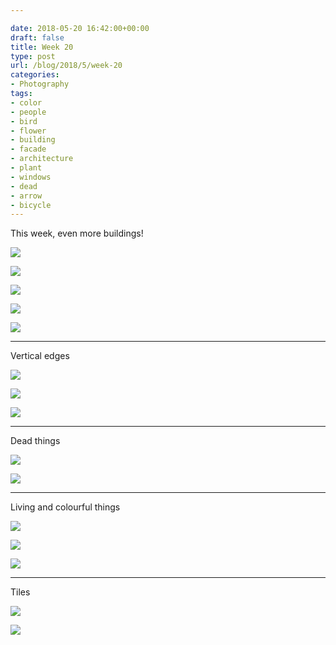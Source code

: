 ```yaml
---

date: 2018-05-20 16:42:00+00:00
draft: false
title: Week 20
type: post
url: /blog/2018/5/week-20
categories:
- Photography
tags:
- color
- people
- bird
- flower
- building
- facade
- architecture
- plant
- windows
- dead
- arrow
- bicycle
---
```


This week, even more buildings!



  
![](/images/2018-05-20-20185week-20/IMG_6275.jpg)

  

  
![](/images/2018-05-20-20185week-20/IMG_6336.jpg)

  

  
![](/images/2018-05-20-20185week-20/IMG_6276.jpg)

  

  
![](/images/2018-05-20-20185week-20/IMG_6277.jpg)

  

  
![](/images/2018-05-20-20185week-20/IMG_6279.jpg)

  



* * *

Vertical edges



  
![](/images/2018-05-20-20185week-20/IMG_6256.jpg)

  

  
![](/images/2018-05-20-20185week-20/IMG_6270.jpg)

  

  
![](/images/2018-05-20-20185week-20/IMG_6271.jpg)

  



* * *

Dead things



  
![](/images/2018-05-20-20185week-20/IMG_6311.jpg)

  

  
![](/images/2018-05-20-20185week-20/IMG_6338.jpg)

  



* * *

Living and colourful things



  
![](/images/2018-05-20-20185week-20/IMG_6331.jpg)

  

  
![](/images/2018-05-20-20185week-20/IMG_6333.jpg)

  

  
![](/images/2018-05-20-20185week-20/IMG_6374.jpg)

  



* * *

Tiles



  
![](/images/2018-05-20-20185week-20/IMG_6375.jpg)

  

  
![](/images/2018-05-20-20185week-20/IMG_6305.jpg)

  


